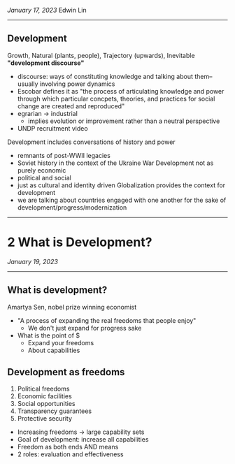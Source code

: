 *January 17, 2023*
Edwin Lin

---

## Development
Growth, Natural (plants, people), Trajectory (upwards), Inevitable
**"development discourse"**
- discourse: ways of constituting knowledge and talking about them–usually involving power dynamics
- Escobar defines it as "the process of articulating knowledge and power through which particular concpets, theories, and practices for social change are created and reproduced"
- egrarian -> industrial
	- implies evolution or improvement rather than a neutral perspective
- UNDP recruitment video

Development includes conversations of history and power
- remnants of post-WWII legacies
- Soviet history in the context of the Ukraine War
Development not as purely economic
- political and social
- just as cultural and identity driven
Globalization provides the context for development
- we are talking about countries engaged with one another for the sake of development/progress/modernization

---

# 2 What is Development?

*January 19, 2023*

---

## What is development?
Amartya Sen, nobel prize winning economist
- "A process of expanding the real freedoms that people enjoy"
	- We don't just expand for progress sake
- What is the point of $
	- Expand your freedoms
	- About capabilities

## Development as freedoms
1. Political freedoms  
2. Economic facilities  
3. Social opportunities  
4. Transparency guarantees  
5. Protective security
- Increasing freedoms -> large capability sets
- Goal of development: increase all capabilities
- Freedom as both ends AND means
- 2 roles: evaluation and effectiveness


